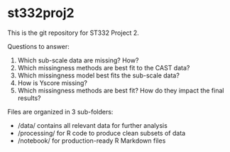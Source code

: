 # st332proj2

This is the git repository for ST332 Project 2.

Questions to answer:

1. Which sub-scale data are missing? How? 
2. Which missingness methods are best fit to the CAST data?
3. Which missingness model best fits the sub-scale data?
4. How is Yscore missing?
5. Which missingness methods are best fit? How do they impact the final results?

Files are organized in 3 sub-folders:
* /data/ contains all relevant data for further analysis
* /processing/ for R code to produce clean subsets of data
* /notebook/ for production-ready R Markdown files
